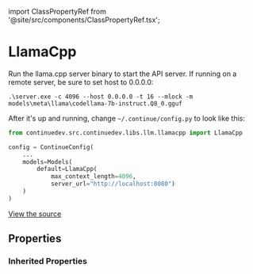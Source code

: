 import ClassPropertyRef from '@site/src/components/ClassPropertyRef.tsx';

# LlamaCpp

Run the llama.cpp server binary to start the API server. If running on a remote server, be sure to set host to 0.0.0.0:

```shell
.\server.exe -c 4096 --host 0.0.0.0 -t 16 --mlock -m models\meta\llama\codellama-7b-instruct.Q8_0.gguf
```

After it's up and running, change `~/.continue/config.py` to look like this:

```python
from continuedev.src.continuedev.libs.llm.llamacpp import LlamaCpp

config = ContinueConfig(
    ...
    models=Models(
        default=LlamaCpp(
            max_context_length=4096,
            server_url="http://localhost:8080")
    )
)
```

[View the source](https://github.com/continuedev/continue/tree/main/continuedev/src/continuedev/libs/llm/llamacpp.py)

## Properties

<ClassPropertyRef name='server_url' details='{&quot;title&quot;: &quot;Server Url&quot;, &quot;description&quot;: &quot;URL of the server&quot;, &quot;default&quot;: &quot;http://localhost:8080&quot;, &quot;type&quot;: &quot;string&quot;}' required={false} default="http://localhost:8080"/>
<ClassPropertyRef name='llama_cpp_args' details='{&quot;title&quot;: &quot;Llama Cpp Args&quot;, &quot;description&quot;: &quot;A list of additional arguments to pass to llama.cpp. See [here](https://github.com/ggerganov/llama.cpp/tree/master/examples/server#api-endpoints) for the complete catalog of options.&quot;, &quot;default&quot;: {&quot;stop&quot;: [&quot;[INST]&quot;]}, &quot;type&quot;: &quot;object&quot;}' required={false} default="{&#x27;stop&#x27;: [&#x27;[INST]&#x27;]}"/>

### Inherited Properties

<ClassPropertyRef name='title' details='{&quot;title&quot;: &quot;Title&quot;, &quot;description&quot;: &quot;A title that will identify this model in the model selection dropdown&quot;, &quot;type&quot;: &quot;string&quot;}' required={false} default=""/>
<ClassPropertyRef name='system_message' details='{&quot;title&quot;: &quot;System Message&quot;, &quot;description&quot;: &quot;A system message that will always be followed by the LLM&quot;, &quot;type&quot;: &quot;string&quot;}' required={false} default=""/>
<ClassPropertyRef name='context_length' details='{&quot;title&quot;: &quot;Context Length&quot;, &quot;description&quot;: &quot;The maximum context length of the LLM in tokens, as counted by count_tokens.&quot;, &quot;default&quot;: 2048, &quot;type&quot;: &quot;integer&quot;}' required={false} default="2048"/>
<ClassPropertyRef name='unique_id' details='{&quot;title&quot;: &quot;Unique Id&quot;, &quot;description&quot;: &quot;The unique ID of the user.&quot;, &quot;type&quot;: &quot;string&quot;}' required={false} default=""/>
<ClassPropertyRef name='model' details='{&quot;title&quot;: &quot;Model&quot;, &quot;description&quot;: &quot;The name of the model to be used (e.g. gpt-4, codellama)&quot;, &quot;default&quot;: &quot;llamacpp&quot;, &quot;type&quot;: &quot;string&quot;}' required={false} default="llamacpp"/>
<ClassPropertyRef name='max_tokens' details='{&quot;title&quot;: &quot;Max Tokens&quot;, &quot;description&quot;: &quot;The maximum number of tokens to generate.&quot;, &quot;default&quot;: 1024, &quot;type&quot;: &quot;integer&quot;}' required={false} default="1024"/>
<ClassPropertyRef name='stop_tokens' details='{&quot;title&quot;: &quot;Stop Tokens&quot;, &quot;description&quot;: &quot;Tokens that will stop the completion.&quot;, &quot;type&quot;: &quot;array&quot;, &quot;items&quot;: {&quot;type&quot;: &quot;string&quot;}}' required={false} default=""/>
<ClassPropertyRef name='timeout' details='{&quot;title&quot;: &quot;Timeout&quot;, &quot;description&quot;: &quot;Set the timeout for each request to the LLM. If you are running a local LLM that takes a while to respond, you might want to set this to avoid timeouts.&quot;, &quot;default&quot;: 300, &quot;type&quot;: &quot;integer&quot;}' required={false} default="300"/>
<ClassPropertyRef name='verify_ssl' details='{&quot;title&quot;: &quot;Verify Ssl&quot;, &quot;description&quot;: &quot;Whether to verify SSL certificates for requests.&quot;, &quot;type&quot;: &quot;boolean&quot;}' required={false} default=""/>
<ClassPropertyRef name='ca_bundle_path' details='{&quot;title&quot;: &quot;Ca Bundle Path&quot;, &quot;description&quot;: &quot;Path to a custom CA bundle to use when making the HTTP request&quot;, &quot;type&quot;: &quot;string&quot;}' required={false} default=""/>
<ClassPropertyRef name='proxy' details='{&quot;title&quot;: &quot;Proxy&quot;, &quot;description&quot;: &quot;Proxy URL to use when making the HTTP request&quot;, &quot;type&quot;: &quot;string&quot;}' required={false} default=""/>
<ClassPropertyRef name='prompt_templates' details='{&quot;title&quot;: &quot;Prompt Templates&quot;, &quot;description&quot;: &quot;A dictionary of prompt templates that can be used to customize the behavior of the LLM in certain situations. For example, set the \&quot;edit\&quot; key in order to change the prompt that is used for the /edit slash command. Each value in the dictionary is a string templated in mustache syntax, and filled in at runtime with the variables specific to the situation. See the documentation for more information.&quot;, &quot;default&quot;: {&quot;edit&quot;: &quot;Consider the following code:\n```\n{{{code_to_edit}}}\n```\nEdit the code to perfectly satisfy the following user request:\n{{{user_input}}}\nOutput nothing except for the code. No code block, no English explanation, no start/end tags.&quot;}, &quot;type&quot;: &quot;object&quot;}' required={false} default="{&#x27;edit&#x27;: &#x27;Consider the following code:\n```\n{{{code_to_edit}}}\n```\nEdit the code to perfectly satisfy the following user request:\n{{{user_input}}}\nOutput nothing except for the code. No code block, no English explanation, no start/end tags.&#x27;}"/>
<ClassPropertyRef name='api_key' details='{&quot;title&quot;: &quot;Api Key&quot;, &quot;description&quot;: &quot;The API key for the LLM provider.&quot;, &quot;type&quot;: &quot;string&quot;}' required={false} default=""/>
